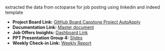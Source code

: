 extracted the data from octoparse for job posting using linkedin and indeed template 

- **Project Board Link:** [GitHub Board Capstone Project AutoApply](https://github.com/users/DavidRochaR/projects/5)
- **Documentation Link:** [Master document](https://mylambton.sharepoint.com/:f:/r/sites/CapstoneProject-JobRecommendationandResumeCustomizationSyste/Shared%20Documents/General/Documentation?csf=1&web=1&e=SS23Uk)
- **Job Offers Insights:** [Dashboard Link](https://app.powerbi.com/view?r=eyJrIjoiMTQzMTRkZTYtMTMwNC00M2Y2LWE3NzAtNDJlZWE1ZWViNzc3IiwidCI6ImI2NDE3Y2QwLTFmNzMtNDQ3MS05YTM5LTIwOTUzODIyYTM0YSIsImMiOjN9)
- **PPT Presentation Group 4:** [Slides](https://mylambton.sharepoint.com/:f:/r/sites/CapstoneProject-JobRecommendationandResumeCustomizationSyste/Shared%20Documents/General/PPT%20Presentations?csf=1&web=1&e=w97JEt)
- **Weekly Check-in Link:** [Weekly Report](https://mylambton.sharepoint.com/:f:/r/sites/CapstoneProject-JobRecommendationandResumeCustomizationSyste/Shared%20Documents/General/Weekly%20Checkin?csf=1&web=1&e=r9bczB)

